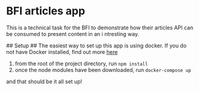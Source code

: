 # BFI articles app #

This is a technical task for the BFI to demonstrate how their articles API can be consumed to present content in an i ntresting way.

## Setup ##
The easiest way to set up this app is using docker. If you do not have Docker installed, find out more [here](https://docs.docker.com/get-started/)

1. from the root of the project directory, run `npm install`
2. once the node modules have been downloaded, run `docker-compose up`

and that should be it all set up!